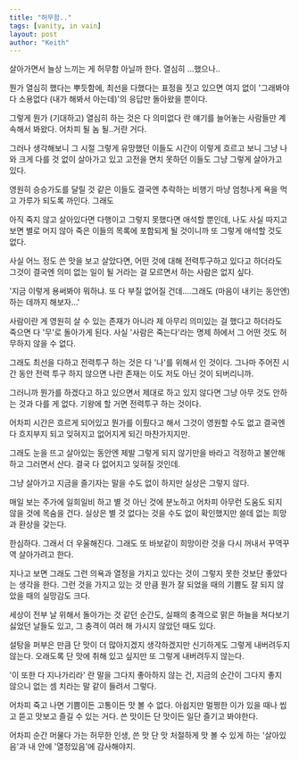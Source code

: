 ```yaml
---
title: "허무함.."
tags: [vanity, in vain]
layout: post
author: "Keith"
---
```


살아가면서 늘상 느끼는 게 허무함 아닐까 한다. 열심히 ...했으나..

뭔가 열심히 했다는 뿌듯함에, 최선을 다했다는 표정을 짓고 있으면 여지 없이 '그래봐야 다 소용없다 (내가 해봐서 아는데)'의 응답만 돌아왔을 뿐이다.

그렇게 뭔가 (기대하고) 열심히 하는 것은 다 의미없다 란 얘기를 늘어놓는 사람들만 계속해서 봐왔다. 어차피 될 놈 될..거란 거다.

그러나 생각해보니 그 시절 그렇게 유망했던 이들도 시간이 이렇게 흐르고 보니 그냥 나와 크게 다를 것 없이 살아가고 있고 고전을 면치 못하던 이들도 그냥 그렇게 살아가고 있다.

영원히 승승가도를 달릴 것 같은 이들도 결국엔 추락하는 비행기 마냥 엄청나게 욕을 먹고 가루가 되도록 까인다. 그래도 

아직 죽지 않고 살아있다면 다행이고 그렇지 못했다면 애석할 뿐인데, 나도 사실 따지고 보면 별로 머지 않아 죽은 이들의 목록에 포함되게 될 것이니까 또 그렇게 애석할 것도 없다.

사실 어느 정도 쓴 맛을 보고 살았다면, 어떤 것에 대해 전력투구하고 있다고 하더라도 그것이 결국엔 의미 없는 일이 될 거라는 걸 모르면서 하는 사람은 없지 싶다. 

'지금 이렇게 용써봐야 뭐하냐. 또 다 부질 없어질 건데....그래도 (마음이 내키는 동안엔) 하는 데까지 해보자...'

사람이란 게 영원히 살 수 있는 존재가 아니라 제 아무리 의미있는 걸 했다고 하더라도 죽으면 다 '무'로 돌아가게 된다. 사실 '사람은 죽는다'라는 명제 하에서 그 어떤 것도 허무하지 않을 수 없다.

그래도 최선을 다하고 전력투구 하는 것은 다 '나'를 위해서 인 것이다. 그나마 주어진 시간 동안 전력 투구 하지 않으면 나란 존재는 이도 저도 아닌 것이 되버리니까.

그러니까 뭔가를 하겠다고 하고 있으면서 제대로 하고 있지 않다면 그냥 아무 것도 안하는 것과 다를 게 없다. 기왕에 할 거면 전력투구 하는 것이다. 

어차피 시간은 흐르게 되어있고 뭔가를 이뤘다고 해서 그것이 영원할 수도 없고 결국엔 다 흐지부지 되고 잊혀지고 없어지게 되긴 마찬가지지만. 

그래도 눈을 뜨고 살아있는 동안엔 제발 그렇게 되지 않기만을 바라고 걱정하고 불안해하고 그러면서 산다. 결국 다 없어지고 잊혀질 것인데.

그냥 살아가고 지금을 즐기자는 말을 수도 없이 하지만 실상은 그렇지 않다. 

매일 보는 주가에 일희일비 하고 별 것 아닌 것에 분노하고 어차피 아무런 도움도 되지 않을 것에 목숨을 건다. 실상은 별 것 없다는 것을 수도 없이 확인했지만 쓸데 없는 희망과 환상을 갖는다.

한심하다. 그래서 더 우울해진다. 그래도 또 바보같이 희망이란 것을 다시 꺼내서 꾸역꾸역 살아가려고 한다.

지나고 보면 그래도 그런 의욕과 열정을 가지고 있다는 것이 그렇지 못한 것보단 좋았다는 생각을 한다. 그런 것을 가지고 있는 것 만큼 뭔가 잘 되었을 때의 기쁨도 잘 되지 않았을 때의 실망감도 크다.

세상이 전부 날 위해서 돌아가는 것 같던 순간도, 실패의 충격으로 맑은 하늘을 쳐다보기 싫었던 날들도 있고, 그 충격이 여러 해 가시지 않았던 때도 있다. 

설탕을 퍼부은 만큼 단 맛이 더 많아지겠지 생각하겠지만 신기하게도 그렇게 내버려두지 않는다. 오래도록 단 맛에 취해 있고 싶지만 또 그렇게 내버려두지 않는다.

'이 또한 다 지나가리라' 란 말을 그다지 좋아하지 않는 건, 지금의 순간이 그다지 좋지 않으니 없는 셈 치라는 말 같이 들려서 그렇다.

어차피 죽고 나면 기쁨이든 고통이든 맛 볼 수 없다. 아쉽지만 멀쩡한 이가 있을 때나 씹고 뜯고 맛보고 즐길 수 있는 거다. 쓴 맛이든 단 맛이든 일단 즐기고 봐야한다.

어차피 순간 머물다 가는 허무한 인생, 쓴 맛 단 맛 처절하게 맛 볼 수 있게 하는 '살아있음'과 내 안에 '열정있음'에 감사해야지.
